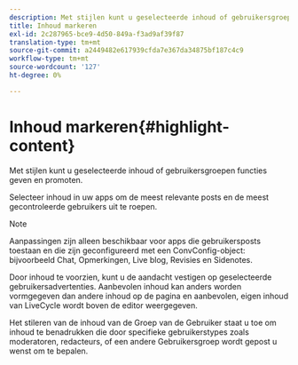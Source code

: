 ```yaml
---
description: Met stijlen kunt u geselecteerde inhoud of gebruikersgroepen functies geven en promoten.
title: Inhoud markeren
exl-id: 2c287965-bce9-4d50-849a-f3ad9af39f87
translation-type: tm+mt
source-git-commit: a2449482e617939cfda7e367da34875bf187c4c9
workflow-type: tm+mt
source-wordcount: '127'
ht-degree: 0%

---
```


# Inhoud markeren{#highlight-content}

Met stijlen kunt u geselecteerde inhoud of gebruikersgroepen functies geven en promoten.

Selecteer inhoud in uw apps om de meest relevante posts en de meest gecontroleerde gebruikers uit te roepen.

>[!NOTE]
>
>Aanpassingen zijn alleen beschikbaar voor apps die gebruikersposts toestaan en die zijn geconfigureerd met een ConvConfig-object: bijvoorbeeld Chat, Opmerkingen, Live blog, Revisies en Sidenotes.

Door inhoud te voorzien, kunt u de aandacht vestigen op geselecteerde gebruikersadvertenties. Aanbevolen inhoud kan anders worden vormgegeven dan andere inhoud op de pagina en aanbevolen, eigen inhoud van LiveCycle wordt boven de editor weergegeven.

Het stileren van de inhoud van de Groep van de Gebruiker staat u toe om inhoud te benadrukken die door specifieke gebruikerstypes zoals moderatoren, redacteurs, of een andere Gebruikersgroep wordt gepost u wenst om te bepalen.
